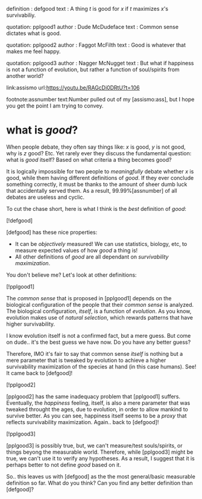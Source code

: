 definition  : defgood
text        : A thing $t$ is good for $x$ if $t$ maximizes $x$'s
              survivabiliy.

quotation: pplgood1
author   : Dude McDudeface
text     : Common sense dictates what is good.

quotation: pplgood2
author   : Faggot McFilth
text     : Good is whatever that makes me feel happy.

quotation: pplgood3
author   : Nagger McNugget
text     : But what if happiness is not a function of evolution, but rather a
           function of soul/spirits from another world?

link:assismo
url:https://youtu.be/RAGcDi0DRtU?t=106

footnote:assnumber
text:Number pulled out of my [assismo:ass], but I hope you get the point I am
     trying to convey.

# what is _good_?

When people debate, they often say things like: $x$ is good, $y$ is not
good, why is $z$ good? Etc.  Yet rarely ever they discuss the fundamental
question: what is _good_ itself? Based on what criteria a thing becomes good?

It is logically impossible for two people to _meaningfully_ debate whether
$x$ is good, while them having different definitions of _good_.  If they ever
conclude something correctly, it must be thanks to the amount of sheer dumb
luck that accidentally served them.  As a result, $99.99\%$[assnumber] of all
debates are useless and cyclic.

To cut the chase short, here is what I think is the _best_ definition of
_good_:

[!defgood]

[defgood] has these nice properties:

  * It can be _objectively_ measured!  We can use statistics, biology, etc, to
    measure expected values of how _good_ a thing is!
  * All other definitions of _good_ are all dependant on _survivability
    maximization_.

You don't believe me?  Let's look at other definitions:

[!pplgood1]

The _common sense_ that is proposed in [pplgood1] depends on the biological
configuration of the people that their _common sense_ is analyzed.  The
biological configuration, _itself_, is a function of _evolution_.  As you know,
evolution makes use of _natural selection_, which rewards patterns that have
higher survivability.

I know evolution itself is not a confirmed fact, but a mere guess.  But come on
dude.. it's the best guess we have now.  Do you have any better guess?

Therefore, IMO it's fair to say that common sense _itself_ is nothing but a
mere parameter that is tweaked by evolution to achieve a higher survivability
maximization of the species at hand (in this case humans).  See! It came back
to [defgood]!

[!pplgood2]

[pplgood2] has the same inadequacy problem that [pplgood1] suffers.
Eventually, the _happiness_ feeling, itself, is also a mere parameter that was
tweaked throught the ages, due to evolution, in order to allow mankind to
survive better.  As you can see, happiness itself seems to be a _proxy_ that
reflects survivability maximization.  Again.. back to [defgood]!

[!pplgood3]

[pplgood3] is possibly true,  but, we can't measure/test souls/spirits, or
things beyong the measurable world.  Therefore, while [pplgood3] might be true,
we can't use it to verify any hypotheses.  As a result, I suggest that it is
perhaps better to not define _good_ based on it.

So.. this leaves us with [defgood] as the the most general/basic measurable
definition so far.  What do you think?  Can you find any better definition than
[defgood]?
